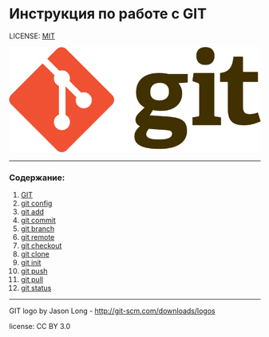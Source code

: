 # Инструкция по работе с GIT

LICENSE: [MIT](./license.md)

![git logo](./assets/768px-Git-logo.svg.png)

---

### Содержание:
1. [GIT](./GIT.md)
2. [git config](git_config.md)
3. [git add](git_add.md)
4. [git commit](git_commit.md)
5. [git branch](git_branch.md)
6. [git remote](git_remote.md)
7. [git checkout](git_checkout.md)
8. [git clone](git_clone.md)
9. [git init](git_init.md)
10. [git push](git_push.md)
11. [git pull](git_pull.md)
12. [git status](git_status.md)

---

GIT logo by Jason Long -  http://git-scm.com/downloads/logos  

license: CC BY 3.0